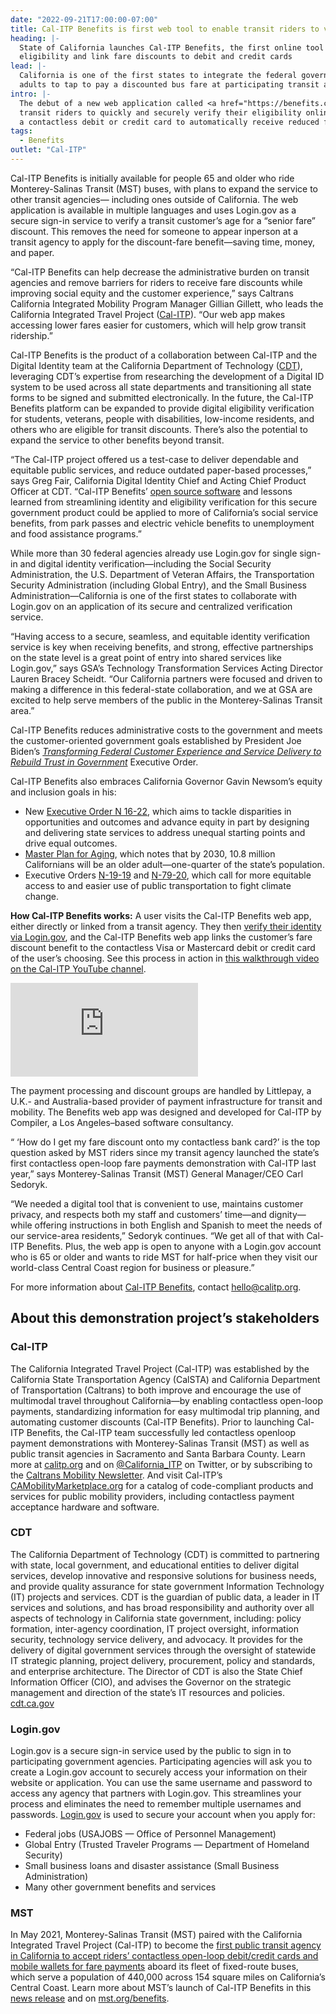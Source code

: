 ```yaml
---
date: "2022-09-21T17:00:00-07:00"
title: Cal-ITP Benefits is first web tool to enable transit riders to verify identity and benefit eligibility, link fare discounts to bank cards
heading: |-
  State of California launches Cal-ITP Benefits, the first online tool for transit riders to verify their identity and benefit
  eligibility and link fare discounts to debit and credit cards
lead: |-
  California is one of the first states to integrate the federal government’s secure Login.gov sign-in service, enabling older
  adults to tap to pay a discounted bus fare at participating transit agencies
intro: |-
  The debut of a new web application called <a href="https://benefits.calitp.org/" target="_blank">Cal-ITP Benefits</a> allows
  transit riders to quickly and securely verify their eligibility online for discounted fares and link that discount benefit to
  a contactless debit or credit card to automatically receive reduced fares whenever they tap to pay with the card.
tags:
  - Benefits
outlet: "Cal-ITP"
---
```


Cal-ITP Benefits is initially available for people 65 and older who ride Monterey-Salinas Transit (MST) buses, with plans to
expand the service to other transit agencies— including ones outside of California. The web application is available in
multiple languages and uses Login.gov as a secure sign-in service to verify a transit customer’s age for a “senior fare”
discount. This removes the need for someone to appear inperson at a transit agency to apply for the discount-fare
benefit—saving time, money, and paper.

“Cal-ITP Benefits can help decrease the administrative burden on transit agencies and remove barriers for riders to receive
fare discounts while improving social equity and the customer experience,” says Caltrans California Integrated Mobility
Program Manager Gillian Gillett, who leads the California Integrated Travel Project ([Cal-ITP](https://calitp.org)).
“Our web app makes accessing lower fares easier for customers, which will help grow transit ridership.”

Cal-ITP Benefits is the product of a collaboration between Cal-ITP and the Digital Identity team at the California Department
of Technology ([CDT](https://cdt.ca.gov/)), leveraging CDT’s expertise from researching the development of a Digital ID system
to be used across all state departments and transitioning all state forms to be signed and submitted electronically. In the
future, the Cal-ITP Benefits platform can be expanded to provide digital eligibility verification for students, veterans,
people with disabilities, low-income residents, and others who are eligible for transit discounts. There’s also the potential
to expand the service to other benefits beyond transit.

“The Cal-ITP project offered us a test-case to deliver dependable and equitable public services, and reduce outdated
paper-based processes,” says Greg Fair, California Digital Identity Chief and Acting Chief Product Officer at CDT.
“Cal-ITP Benefits’ [open source software](https://github.com/cal-itp/benefits) and lessons learned from streamlining identity
and eligibility verification for this secure government product could be applied to more of California’s social service
benefits, from park passes and electric vehicle benefits to unemployment and food assistance programs.”

While more than 30 federal agencies already use Login.gov for single sign-in and digital identity verification—including the
Social Security Administration, the U.S. Department of Veteran Affairs, the Transportation Security Administration
(including Global Entry), and the Small Business Administration—California is one of the first states to collaborate with
Login.gov on an application of its secure and centralized verification service.

“Having access to a secure, seamless, and equitable identity verification service is key when receiving benefits, and strong,
effective partnerships on the state level is a great point of entry into shared services like Login.gov,” says GSA’s Technology
Transformation Services Acting Director Lauren Bracey Scheidt. “Our California partners were focused and driven to making a
difference in this federal-state collaboration, and we at GSA are excited to help serve members of the public in the
Monterey-Salinas Transit area.”

Cal-ITP Benefits reduces administrative costs to the government and meets the customer-oriented government goals established
by President Joe Biden’s [_Transforming Federal Customer Experience and Service Delivery to Rebuild Trust in Government_](https://www.whitehouse.gov/briefing-room/statements-releases/2021/12/13/fact-sheet-putting-the-public-first-improving-customer-experience-and-service-delivery-for-the-american-people/)
Executive Order.

Cal-ITP Benefits also embraces California Governor Gavin Newsom’s equity and inclusion goals in his:

- New [Executive Order N 16-22](https://www.gov.ca.gov/wp-content/uploads/2022/09/9.13.22-EO-N-16-22-Equity.pdf), which aims to
  tackle disparities in opportunities and outcomes and advance equity in part by designing and delivering state services to
  address unequal starting points and drive equal outcomes.
- [Master Plan for Aging](https://mpa.aging.ca.gov/), which notes that by 2030, 10.8 million Californians will be an older
  adult—one-quarter of the state’s population.
- Executive Orders [N-19-19](https://www.gov.ca.gov/2019/09/20/ahead-of-climate-week-governor-newsom-announces-executive-action-to-leverage-states-700-billion-pension-investments-transportation-systems-and-purchasing-power-to-strengthen-climate-resili/) and [N-79-20](https://www.gov.ca.gov/2020/09/23/governor-newsom-announces-california-will-phase-out-gasoline-powered-cars-drastically-reduce-demand-for-fossil-fuel-in-californias-fight-against-climate-change/),
  which call for more equitable access to and easier use of public transportation to fight climate change.

**How Cal-ITP Benefits works:** A user visits the Cal-ITP Benefits web app, either directly or linked from a transit agency.
They then [verify their identity via Login.gov](https://www.login.gov/help/verify-your-identity/how-to-verify-your-identity/),
and the Cal-ITP Benefits web app links the customer’s fare discount benefit to the contactless Visa or Mastercard debit or
credit card of the user’s choosing. See this process in action in [this walkthrough video on the Cal-ITP YouTube channel](https://www.youtube.com/watch?v=vAJ_3lTeWJU).

<div class="ratio ratio-16x9">
  <iframe src="https://www.youtube-nocookie.com/embed/vAJ_3lTeWJU?si=mkBvcqehziSGN7kU&amp;controls=0" title="Video walkthrough of the Cal-ITP Benefits application enrollment process" frameborder="0" allow="accelerometer; autoplay; clipboard-write; encrypted-media; gyroscope; picture-in-picture; web-share" referrerpolicy="strict-origin-when-cross-origin" allowfullscreen></iframe>
</div>

The payment processing and discount groups are handled by Littlepay, a U.K.- and Australia-based provider of payment
infrastructure for transit and mobility. The Benefits web app was designed and developed for Cal-ITP by Compiler, a
Los Angeles–based software consultancy.

“ ‘How do I get my fare discount onto my contactless bank card?’ is the top question asked by MST riders since my transit
agency launched the state’s first contactless open-loop fare payments demonstration with Cal-ITP last year,” says
Monterey-Salinas Transit (MST) General Manager/CEO Carl Sedoryk.

“We needed a digital tool that is convenient to use, maintains customer privacy, and respects both my staff and customers’
time—and dignity—while offering instructions in both English and Spanish to meet the needs of our service-area residents,”
Sedoryk continues. “We get all of that with Cal-ITP Benefits. Plus, the web app is open to anyone with a Login.gov account
who is 65 or older and wants to ride MST for half-price when they visit our world-class Central Coast region for business or
pleasure.”

For more information about [Cal-ITP Benefits](https://benefits.calitp.org/), contact [hello@calitp.org](mailto:hello@calitp.org).

## About this demonstration project’s stakeholders

### Cal-ITP

The California Integrated Travel Project (Cal-ITP) was established by the California State Transportation Agency (CalSTA) and
California Department of Transportation (Caltrans) to both improve and encourage the use of multimodal travel throughout
California—by enabling contactless open-loop payments, standardizing information for easy multimodal trip planning, and
automating customer discounts (Cal-ITP Benefits). Prior to launching Cal-ITP Benefits, the Cal-ITP team successfully led
contactless openloop payment demonstrations with Monterey-Salinas Transit (MST) as well as public transit agencies in
Sacramento and Santa Barbara County. Learn more at [calitp.org](https://calitp.org) and on [@California_ITP](https://twitter.com/california_itp)
on Twitter, or by subscribing to the [Caltrans Mobility Newsletter](https://lp.constantcontactpages.com/su/eLbtFoE/calitp?VCPR).
And visit Cal-ITP’s [CAMobilityMarketplace.org](https://camobilitymarketplace.org) for a catalog of code-compliant products and
services for public mobility providers, including contactless payment acceptance hardware and software.

### CDT

The California Department of Technology (CDT) is committed to partnering with state, local government, and educational entities
to deliver digital services, develop innovative and responsive solutions for business needs, and provide quality assurance for
state government Information Technology (IT) projects and services. CDT is the guardian of public data, a leader in IT services
and solutions, and has broad responsibility and authority over all aspects of technology in California state government,
including: policy formation, inter-agency coordination, IT project oversight, information security, technology service delivery,
and advocacy. It provides for the delivery of digital government services through the oversight of statewide IT strategic
planning, project delivery, procurement, policy and standards, and enterprise architecture. The Director of CDT is also the
State Chief Information Officer (CIO), and advises the Governor on the strategic management and direction of the state’s IT
resources and policies. [cdt.ca.gov](https://cdt.ca.gov)

### Login.gov

Login.gov is a secure sign-in service used by the public to sign in to participating government agencies. Participating
agencies will ask you to create a Login.gov account to securely access your information on their website or application.
You can use the same username and password to access any agency that partners with Login.gov. This streamlines your process and
eliminates the need to remember multiple usernames and passwords. [Login.gov](https://login.gov/) is used to secure your
account when you apply for:

- Federal jobs (USAJOBS — Office of Personnel Management)
- Global Entry (Trusted Traveler Programs — Department of Homeland Security)
- Small business loans and disaster assistance (Small Business Administration)
- Many other government benefits and services

### MST

In May 2021, Monterey-Salinas Transit (MST) paired with the California Integrated Travel Project (Cal-ITP) to become the [first
public transit agency in California to accept riders’ contactless open-loop debit/credit cards and mobile wallets for fare
payments](https://mst.org/news_items/monterey-salinas-transit-announces-launch-of-contactless-fare-payment-demonstration/)
aboard its fleet of fixed-route buses, which serve a population of 440,000 across 154 square miles on California’s Central
Coast. Learn more about MST’s launch of Cal-ITP Benefits in this [news release](https://mst.org/news_items/monterey-salinas-transit-mst-announces-discount-contactless-fares-for-both-local-and-visiting-riders-65-with-launch-of-new-benefits-eligibility-verification-website/)
and on [mst.org/benefits](https://mst.org/benefits).
